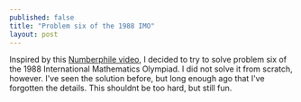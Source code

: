 ```yaml
---
published: false
title: "Problem six of the 1988 IMO"
layout: post
---
```

Inspired by this [Numberphile video](https://youtu.be/Y30VF3cSIYQ), I decided to try to solve problem six of the 1988 International Mathematics Olympiad. I did not solve it from scratch, however. I've seen the solution before, but long enough ago that I've forgotten the details. This shouldnt be too hard, but still fun.
